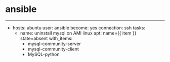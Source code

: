 # ansible
---
- hosts: ubuntu
  user: ansible
  become: yes
  connection: ssh
  tasks:
    - name: uninstall mysql on AMI linux
      apt: name={{ item }} state=absent
      with_items:
        - mysql-community-server
        - mysql-community-client
        - MySQL-python
